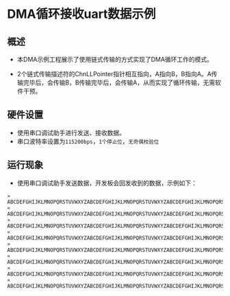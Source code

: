 # DMA循环接收uart数据示例

## 概述

- 本DMA示例工程展示了使用链式传输的方式实现了DMA循环工作的模式。

- 2个链式传输描述符的ChnLLPointer指针相互指向，A指向B，B指向A。A传输完毕后，会传输B，B传输完毕后，会传输A，从而实现了循环传输，无需软件干预。


## 硬件设置

- 使用串口调试助手进行发送、接收数据。
- 串口波特率设置为``115200bps``，``1个停止位``，``无奇偶校验位``


## 运行现象

- 使用串口调试助手发送数据，开发板会回发收到的数据，示例如下：

```console
» ABCDEFGHIJKLMNOPQRSTUVWXYZABCDEFGHIJKLMNOPQRSTUVWXYZABCDEFGHIJKLMNOPQRSTUVWXYZABCDEFGHIJKLMNOPQRSTUVWXYZABCDEFGHIJKLMNOPQRSTUVWX
« ABCDEFGHIJKLMNOPQRSTUVWXYZABCDEFGHIJKLMNOPQRSTUVWXYZABCDEFGHIJKLMNOPQRSTUVWXYZABCDEFGHIJKLMNOPQRSTUVWXYZABCDEFGHIJKLMNOPQRSTUVWX
» ABCDEFGHIJKLMNOPQRSTUVWXYZABCDEFGHIJKLMNOPQRSTUVWXYZABCDEFGHIJKLMNOPQRSTUVWXYZABCDEFGHIJKLMNOPQRSTUVWXYZABCDEFGHIJKLMNOPQRSTUVWX
« ABCDEFGHIJKLMNOPQRSTUVWXYZABCDEFGHIJKLMNOPQRSTUVWXYZABCDEFGHIJKLMNOPQRSTUVWXYZABCDEFGHIJKLMNOPQRSTUVWXYZABCDEFGHIJKLMNOPQRSTUVWX
» ABCDEFGHIJKLMNOPQRSTUVWXYZABCDEFGHIJKLMNOPQRSTUVWXYZABCDEFGHIJKLMNOPQRSTUVWXYZABCDEFGHIJKLMNOPQRSTUVWXYZABCDEFGHIJKLMNOPQRSTUVWX
« ABCDEFGHIJKLMNOPQRSTUVWXYZABCDEFGHIJKLMNOPQRSTUVWXYZABCDEFGHIJKLMNOPQRSTUVWXYZABCDEFGHIJKLMNOPQRSTUVWXYZABCDEFGHIJKLMNOPQRSTUVWX
» ABCDEFGHIJKLMNOPQRSTUVWXYZABCDEFGHIJKLMNOPQRSTUVWXYZABCDEFGHIJKLMNOPQRSTUVWXYZABCDEFGHIJKLMNOPQRSTUVWXYZABCDEFGHIJKLMNOPQRSTUVWX
« ABCDEFGHIJKLMNOPQRSTUVWXYZABCDEFGHIJKLMNOPQRSTUVWXYZABCDEFGHIJKLMNOPQRSTUVWXYZABCDEFGHIJKLMNOPQRSTUVWXYZABCDEFGHIJKLMNOPQRSTUVWX
```
